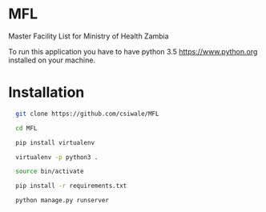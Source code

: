 # MFL
Master Facility List for Ministry of Health Zambia

To run this application you have to have python 3.5 https://www.python.org installed on your machine.

# Installation

```bash 
  git clone https://github.com/csiwale/MFL
```
```bash
  cd MFL
```
```bash
  pip install virtualenv
```
```bash 
  virtualenv -p python3 .
```
```bash 
  source bin/activate
```
```bash
  pip install -r requirements.txt
```
```bash
  python manage.py runserver
```
